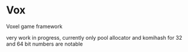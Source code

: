 # Vox
Voxel game framework

very work in progress, currently only pool allocator and komihash for 32 and 64 bit numbers are notable
